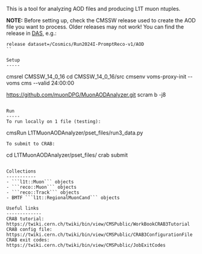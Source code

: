 This is a tool for analyzing AOD files and producing L1T muon ntuples.  

**NOTE:** Before setting up, check the CMSSW release used to create the AOD file you want to process. Older releases may not work! You can find the release in [DAS](https://cmsweb.cern.ch/das/), e.g.: 
```
release dataset=/Cosmics/Run2024I-PromptReco-v1/AOD
``

Setup
-----
```
cmsrel CMSSW_14_0_16
cd CMSSW_14_0_16/src
cmsenv
voms-proxy-init --voms cms --valid 24:00:00

https://github.com/muonDPG/MuonAODAnalyzer.git
scram b -j8
```

Run
-----
To run locally on 1 file (testing):
```
cmsRun L1TMuonAODAnalyzer/pset_files/run3_data.py
```
To submit to CRAB:
```
cd L1TMuonAODAnalyzer/pset_files/
crab submit
```

Collections
-----------
- ```l1t::Muon``` objects  
- ```reco::Muon``` objects  
- ```reco::Track``` objects  
- BMTF ```l1t::RegionalMuonCand``` objects   

Useful links
-------------
CRAB tutorial: https://twiki.cern.ch/twiki/bin/view/CMSPublic/WorkBookCRAB3Tutorial  
CRAB config file: https://twiki.cern.ch/twiki/bin/view/CMSPublic/CRAB3ConfigurationFile  
CRAB exit codes: https://twiki.cern.ch/twiki/bin/view/CMSPublic/JobExitCodes  